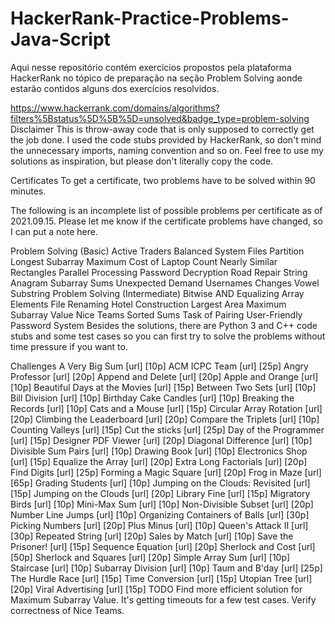 # HackerRank-Practice-Problems-Java-Script
Aqui nesse repositório contém exercícios propostos pela plataforma HackerRank no tópico de preparação
na seção Problem Solving aonde estarão contidos alguns dos exercícios resolvidos.

https://www.hackerrank.com/domains/algorithms?filters%5Bstatus%5D%5B%5D=unsolved&badge_type=problem-solving
Disclaimer
This is throw-away code that is only supposed to correctly get the job done. I used the code stubs provided by HackerRank, so don't mind the unnecessary imports, naming convention and so on. Feel free to use my solutions as inspiration, but please don't literally copy the code.

Certificates
To get a certificate, two problems have to be solved within 90 minutes.

The following is an incomplete list of possible problems per certificate as of 2021.09.15. Please let me know if the certificate problems have changed, so I can put a note here.

Problem Solving (Basic)
Active Traders
Balanced System Files Partition
Longest Subarray
Maximum Cost of Laptop Count
Nearly Similar Rectangles
Parallel Processing
Password Decryption
Road Repair
String Anagram
Subarray Sums
Unexpected Demand
Usernames Changes
Vowel Substring
Problem Solving (Intermediate)
Bitwise AND
Equalizing Array Elements
File Renaming
Hotel Construction
Largest Area
Maximum Subarray Value
Nice Teams
Sorted Sums
Task of Pairing
User-Friendly Password System
Besides the solutions, there are Python 3 and C++ code stubs and some test cases so you can first try to solve the problems without time pressure if you want to.

Challenges
A Very Big Sum [url] [10p]
ACM ICPC Team [url] [25p]
Angry Professor [url] [20p]
Append and Delete [url] [20p]
Apple and Orange [url] [10p]
Beautiful Days at the Movies [url] [15p]
Between Two Sets [url] [10p]
Bill Division [url] [10p]
Birthday Cake Candles [url] [10p]
Breaking the Records [url] [10p]
Cats and a Mouse [url] [15p]
Circular Array Rotation [url] [20p]
Climbing the Leaderboard [url] [20p]
Compare the Triplets [url] [10p]
Counting Valleys [url] [15p]
Cut the sticks [url] [25p]
Day of the Programmer [url] [15p]
Designer PDF Viewer [url] [20p]
Diagonal Difference [url] [10p]
Divisible Sum Pairs [url] [10p]
Drawing Book [url] [10p]
Electronics Shop [url] [15p]
Equalize the Array [url] [20p]
Extra Long Factorials [url] [20p]
Find Digits [url] [25p]
Forming a Magic Square [url] [20p]
Frog in Maze [url] [65p]
Grading Students [url] [10p]
Jumping on the Clouds: Revisited [url] [15p]
Jumping on the Clouds [url] [20p]
Library Fine [url] [15p]
Migratory Birds [url] [10p]
Mini-Max Sum [url] [10p]
Non-Divisible Subset [url] [20p]
Number Line Jumps [url] [10p]
Organizing Containers of Balls [url] [30p]
Picking Numbers [url] [20p]
Plus Minus [url] [10p]
Queen's Attack II [url] [30p]
Repeated String [url] [20p]
Sales by Match [url] [10p]
Save the Prisoner! [url] [15p]
Sequence Equation [url] [20p]
Sherlock and Cost [url] [50p]
Sherlock and Squares [url] [20p]
Simple Array Sum [url] [10p]
Staircase [url] [10p]
Subarray Division [url] [10p]
Taum and B'day [url] [25p]
The Hurdle Race [url] [15p]
Time Conversion [url] [15p]
Utopian Tree [url] [20p]
Viral Advertising [url] [15p]
TODO
Find more efficient solution for Maximum Subarray Value. It's getting timeouts for a few test cases.
Verify correctness of Nice Teams.
